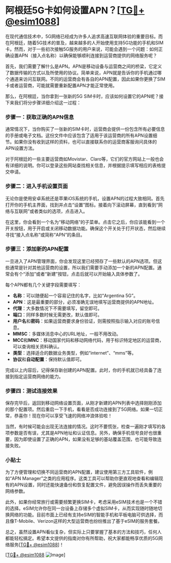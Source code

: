 # 阿根廷5G卡如何设置APN？[[TG💪+ @esim1088](https://t.me/s/esim1088)]

在现代通信技术中，5G网络已经成为许多人追求高速互联网体验的重要目标。而在阿根廷，随着5G技术的普及，越来越多的人开始使用支持5G功能的手机和SIM卡。然而，对于一些初次接触5G服务的用户来说，可能会遇到一个问题：如何正确设置APN（接入点名称）以确保能够顺利连接到运营商提供的网络服务呢？

首先，我们需要了解什么是APN。APN是移动设备与运营商之间的桥梁，它定义了数据传输的方式以及所使用的协议。简单来说，APN就是告诉你的手机通过哪个通道来访问互联网。不同的运营商会有各自的APN配置，因此如果你更换了SIM卡或者运营商，可能就需要重新配置APN才能正常使用。

那么，在阿根廷，当你拿到一张新的5G SIM卡时，应该如何设置它的APN呢？接下来我们将分步骤详细介绍这一过程：

### 步骤一：获取正确的APN信息

通常情况下，当你购买了一张新的SIM卡时，运营商会提供一份包含所有必要信息的手册或电子文档。这份文件中应该包含了适用于该运营商的所有APN设置细节。如果你没有收到这样的资料，也可以直接联系你的运营商客服询问具体的APN设置方法。

对于阿根廷的一些主要运营商如Movistar、Claro等，它们的官方网站上一般也会有详细的说明。你可以登录这些网站查找相关信息，并根据提示填写相应的表格提交申请。

### 步骤二：进入手机设置页面

无论你是使用安卓系统还是苹果iOS系统的手机，设置APN的过程大致相同。首先打开你的手机主界面，找到并点击“设置”图标。接着向下滚动屏幕，直到看到“网络与互联网”或者类似的选项，点击进入。

在这里，你会看到一个名为“移动网络”的子菜单。点击它之后，你应该能看到一个开关按钮，用于开启或关闭移动数据功能。确保这个开关处于打开状态，然后继续寻找“接入点名称”或简称“APN”的条目。

### 步骤三：添加新的APN配置

一旦进入了APN管理界面，你会发现这里已经预存了一些默认的APN选项。但这些通常是针对其他运营商的设置，所以我们需要手动添加一个新的APN配置。通常会有个“添加”或者“新建”按钮，点击后就可以开始输入具体参数了。

每个APN都有几个关键字段需要填写：
- **名称**：可以随便起一个容易记住的名字，比如“Argentina 5G”。
- **APN**：这是最重要的部分，必须准确无误地填写运营商提供的APN地址。
- **代理**：大多数情况下不需要填写，留空即可。
- **端口**：同样多数时候无需更改，默认值即可。
- **用户名**和**密码**：如果运营商要求身份验证，则需按照指示输入对应的账号信息。
- **MMSC**：多媒体消息中心的URL地址，一般不用改动。
- **MCC**和**MNC**：移动国家代码和移动网络代码，用于标识特定地区的运营商，可以查询相关资料确认。
- **类型**：选择适合的数据业务类型，例如“internet”、“mms”等。
- **协议**和**自动配置**：保持默认值即可。

完成以上内容后，记得保存新创建的APN配置。此时，你的手机就已经具备了连接到指定运营商网络的能力。

### 步骤四：测试连接效果

保存完毕后，返回到移动网络设置页面，从刚才新建的APN列表中选择刚刚添加的那个配置项。然后重启一下手机，看看是否成功连接到了5G网络。如果一切正常，恭喜你！现在你可以享受飞速的网络冲浪体验啦！

当然，有时候可能会出现无法连接的情况。这时不要慌张，检查一遍刚才填写的各项参数是否有误，尤其是APN地址和认证信息。另外，确保手机信号良好也很重要，因为即使设置了正确的APN，如果没有足够的基站覆盖范围，也可能导致连接失败。

### 小贴士

为了方便管理和切换不同运营商的APN配置，建议使用第三方工具软件，例如“APN Manager”之类的应用程序。这类工具可以帮助你更直观地查看和编辑现有的APN设置，同时还能快速备份和恢复配置文件，避免因误操作而丢失重要的网络参数。

此外，如果你经常旅行或需要频繁更换SIM卡，考虑采用eSIM技术也是一个不错的选择。eSIM允许你在同一台设备上存储多个虚拟SIM卡，从而实现随时随地切换网络的功能。目前市面上已经有支持eSIM的智能手机和平板电脑可供选择，而且像T-Mobile、Verizon这样的大型运营商也纷纷推出了基于eSIM的服务套餐。

总之，虽然设置APN看似复杂，但实际上只要掌握了基本的方法和技巧，任何人都能轻松搞定。希望本文提供的指南对你有所帮助，祝大家都能畅享优质的5G网络服务[[TG💪+ @esim1088](https://t.me/s/esim1088)]！

[[TG💪+ @esim1088](https://t.me/s/esim1088) ![Image](https://i.postimg.cc/4NQfJmqS/Snipaste-2025-05-13-00-14-12.png)]